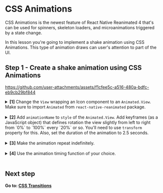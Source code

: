 # CSS Animations

CSS Animations is the newest feature of React Native Reanimated 4 that's can be used for spinners, skeleton loaders, and microanimations triggered by a state change.

In this lesson you're going to implement a shake animation using CSS Animations. This type of animation draws can user's attention to part of the UI.

## Step 1 - Create a shake animation using CSS Animations

https://github.com/user-attachments/assets/f1cfee5c-a516-480a-bdfc-eb9cb29bf844

<details>
<summary>
  <b>[1]</b> Change the <code>View</code> wrapping an Icon component to an <code>Animated.View</code>. Make sure to import <code>Animated</code> from <code>react-native-reanimated</code> package.
</summary>

```jsx
import Animated from "react-native-reanimated";

export function Star({ size = 16 }) {
  return (
    <Animated.View style={{}}>
      <Icon name="star" size={size} color="#475569" />
    </Animated.View>
  );
}
```

</details>
<br />

<details>
<summary>
  <b>[2]</b> Add <code>animationName</code> to <code>style</code> of the <code>Animated.View</code>. Add keyframes (as a JavaScript object) that defines rotation the view slightly from left to right from `0%` to `100%` every `20%` or so. You'll need to use <code>transform</code> property for this. Also, set the duration of the animation to 2.5 seconds.
</summary>
<br/>

Play around with the animation as you like. The following snippet is just an example.

```jsx
<Animated.View
  style={{
    animationName: {
      "0%": { transform: [{ rotate: "0deg" }] },
      "15%": { transform: [{ rotate: "7deg" }] },
      "20%": { transform: [{ rotate: "-10deg" }] },
      "25%": { transform: [{ rotate: "10deg" }] },
      "35%": { transform: [{ rotate: "-7deg" }] },
      "40%": { transform: [{ rotate: "0deg" }] },
      "100%": { transform: [{ rotate: "0deg" }] },
    },
    animationDuration: "2.5s",
  }}
>
```

</details>
<br />

<details>
<summary>
  <b>[3]</b> Make the animation repeat indefinitely.
</summary>

```jsx
<Animated.View
  style={{
    // ...
    animationIterationCount: "infinite",
  }}
>
```

</details>
<br />

<details>
<summary>
  <b>[4]</b> Use the animation timing function of your choice.
</summary>

```jsx
<Animated.View
  style={{
    // ...
    animationTimingFunction: "ease-in-out",
  }}
>
```

</details>
<br />

## Next step

**Go to: [CSS Transitions](../2_CSSTransitions/)**
